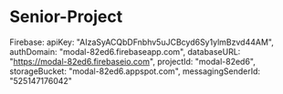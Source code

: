 # Senior-Project

Firebase: 
  apiKey: "AIzaSyACQbDFnbhv5uJCBcyd6Sy1ylmBzvd44AM",
  authDomain: "modal-82ed6.firebaseapp.com",
  databaseURL: "https://modal-82ed6.firebaseio.com",
  projectId: "modal-82ed6",
  storageBucket: "modal-82ed6.appspot.com",
  messagingSenderId: "525147176042"
